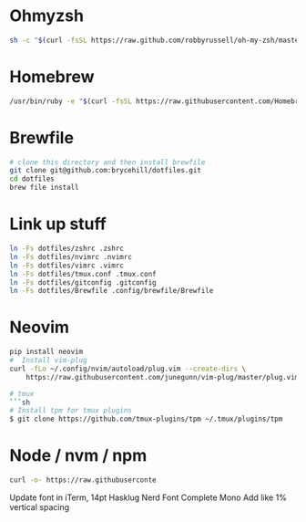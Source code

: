# Ohmyzsh
```sh
sh -c "$(curl -fsSL https://raw.github.com/robbyrussell/oh-my-zsh/master/tools/install.sh)"
```

# Homebrew
```sh
/usr/bin/ruby -e "$(curl -fsSL https://raw.githubusercontent.com/Homebrew/install/master/install)"
```
# Brewfile
```sh
# clone this directory and then install brewfile
git clone git@github.com:brycehill/dotfiles.git
cd dotfiles
brew file install
```

# Link up stuff
```sh
ln -Fs dotfiles/zshrc .zshrc
ln -Fs dotfiles/nvimrc .nvimrc
ln -Fs dotfiles/vimrc .vimrc
ln -Fs dotfiles/tmux.conf .tmux.conf
ln -Fs dotfiles/gitconfig .gitconfig
ln -Fs dotfiles/Brewfile .config/brewfile/Brewfile
```

# Neovim
```sh
pip install neovim
#  Install vim-plug
curl -fLo ~/.config/nvim/autoload/plug.vim --create-dirs \
    https://raw.githubusercontent.com/junegunn/vim-plug/master/plug.vim

# tmux
```sh
# Install tpm for tmux plugins
$ git clone https://github.com/tmux-plugins/tpm ~/.tmux/plugins/tpm
```


# Node / nvm / npm
```sh
curl -o- https://raw.githubuserconte
```


Update font in iTerm, 14pt Hasklug Nerd Font Complete Mono
Add like 1% vertical spacing
